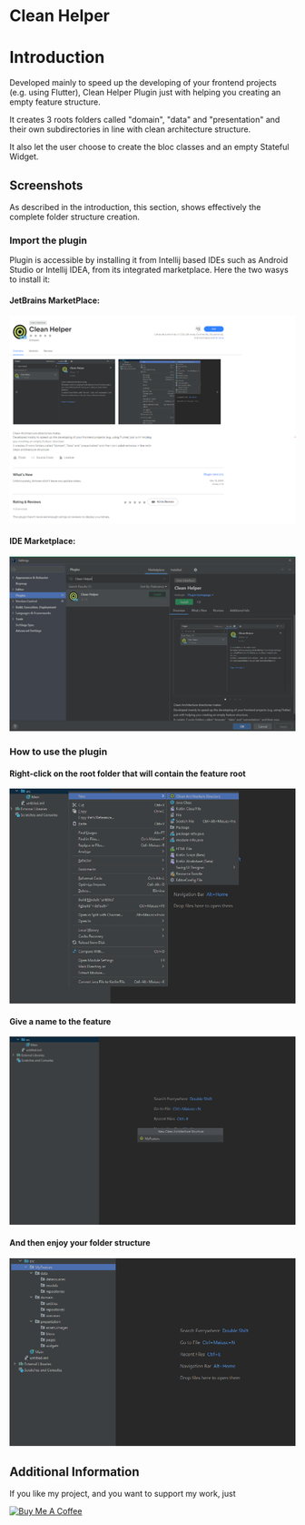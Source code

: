 # Clean Helper
# Introduction

Developed mainly to speed up the developing of your frontend projects (e.g. using Flutter), Clean Helper Plugin just with helping you creating an empty feature structure.

It creates 3 roots folders called "domain", "data" and "presentation" and their own subdirectories in line with clean architecture structure.

It also let the user choose to create the bloc classes and an empty Stateful Widget.

## Screenshots

As described in the introduction, this section, shows effectively the complete folder structure creation.

### Import the plugin
Plugin is accessible by installing it from Intellij based IDEs such as Android Studio or Intellij IDEA, from its integrated marketplace.
Here the two wasys to install it:

#### JetBrains MarketPlace:
![alt-text](src/main/resources/images/Marketplace.png "optional-title")
#### IDE Marketplace:
![alt-text](src/main/resources/images/IDE_Market.png "optional-title")

### How to use the plugin

#### Right-click on the root folder that will contain the feature root
![alt-text](src/main/resources/images/Menu_screen.png "optional-title")

#### Give a name to the feature
![alt-text](src/main/resources/images/Name_selection.png "optional-title")

#### And then enjoy your folder structure
![alt-text](src/main/resources/images/Generated_Content.png "optional-title")

## Additional Information
If you like my project, and you want to support my work, just

<a href="https://www.buymeacoffee.com/antwen" target="_blank"><img src="https://cdn.buymeacoffee.com/buttons/v2/default-yellow.png" alt="Buy Me A Coffee" style="height: 60px !important;width: 217px !important;" ></a>




